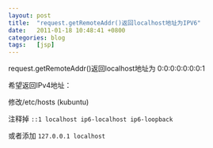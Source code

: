 ```yaml
---
layout: post
title:  "request.getRemoteAddr()返回localhost地址为IPV6"
date:   2011-01-18 10:48:41 +0800
categories: blog
tags:   [jsp]
---
```

request.getRemoteAddr()返回localhost地址为 0:0:0:0:0:0:0:1

希望返回IPv4地址：

修改/etc/hosts (kubuntu)

注释掉    `::1 localhost ip6-localhost ip6-loopback`

或者添加 `127.0.0.1 localhost`
